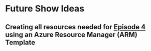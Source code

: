 # Future Show Ideas

## Creating all resources needed for [Episode 4](ep04/README.md) using an Azure Resource Manager (ARM) Template
